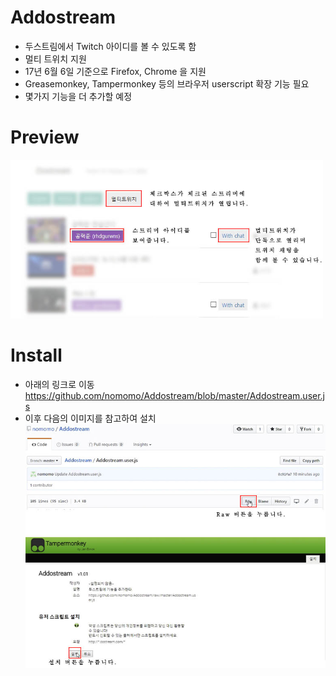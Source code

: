 # Addostream
<!--Add new feature for dostream.com-->
* 두스트림에서 Twitch 아이디를 볼 수 있도록 함
* 멀티 트위치 지원
* 17년 6월 6일 기준으로 Firefox, Chrome 을 지원
* Greasemonkey, Tampermonkey 등의 브라우저 userscript 확장 기능 필요
* 몇가지 기능을 더 추가할 예정

# Preview
<img src="https://github.com/nomomo/Addostream/blob/master/preview_102.jpg" width="500px" />

# Install
* 아래의 링크로 이동<br />
https://github.com/nomomo/Addostream/blob/master/Addostream.user.js
* 이후 다음의 이미지를 참고하여 설치<br /><img src="https://github.com/nomomo/Addostream/blob/master/Install.jpg" width="500px" />
